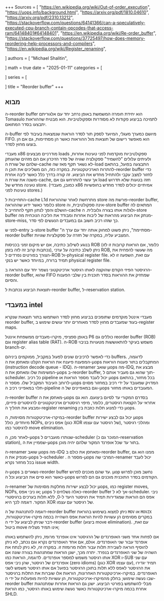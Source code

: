 +++
Sources = [
"https://en.wikipedia.org/wiki/Out-of-order_execution",
"https://uops.info/background.html",
"https://arxiv.org/pdf/1810.04610",
"https://arxiv.org/pdf/2310.13212",
"https://stackoverflow.com/questions/64141366/can-a-speculatively-executed-cpu-branch-contain-opcodes-that-access-ram/64148401#64148401",
"https://en.wikipedia.org/wiki/Re-order_buffer",
"https://stackoverflow.com/questions/37725497/how-does-memory-reordering-help-processors-and-compilers",
"https://en.wikipedia.org/wiki/Register_renaming",

]
authors = [
"Michael Shalitin",

]
math = true
date = "2025-01-11"
categories = [

]
series = [

]
title = "Reorder buffer"
+++

## מבוא

ה-reorder buffer הוא יחידת חומרה המשמשת באופן נרחב יחד עם אלגוריתם Tomasulo לתמיכה בביצוע פקודות לא מסודרות וספקולטיביות. הוא מבטיח שההוראות יתבצעו בסדר המתואם.

ה-buffer מיושם כמערך מעגלי, המיועד לספק תור לסדר הוראות שנמצאות בעיבוד לפי FIFO. הוא מאפשר רישום של תוצאות מול ההוראות כאשר הן מסתיימות, גם אם הן בוצעו מחוץ לסדר.

מעבדי x86 מודרניים מבצעים loads ספקולטיביות מוקדמות לפני טעינות אחרות, ולעיתים עלולים "להשמיד" ספקולציה שגויה של סדר הזיכרון אם הם מזהים שהעותק שלהם של שורת ה-cache לא נשאר תקף מאז שה-load התבצעה בפועל, בהתאם להתרות הארכיטקטוניות. במקרה כזה, הם משליכים את תוכן ה-reorder buffer כדי לחזור למצב עקבי ולהתחיל מחדש את הביצוע. זה קורה בדרך כלל כאשר ליבה אחרת משנה את שורת ה-cache, אך עשוי להתרחש גם אם load חזה בטעות שלא תדרוש טעינה מחדש של store. (כמובן, מעבדי x86 אמיתיים יכולים לסדר מחדש בחופשיות טעינות לפני stores.)

התחייבות ל-cache L1d מתרחשת לאחר שההוראת store פורשת מה-reorder buffer, כלומר כאשר ידוע שההוראה store אינה ספקולטיבית, וה-store buffer המתאים לה הושלם והפך לנתון תקף להתחייב ל-cache ולגלות אותו בצורה גלובלית. ה-store buffer מנתק את הביצוע מהראות של ליבות אחרות ומבודד את הליבה הנוכחית מה-store-miss, כך שזהו רכיב חשוב גם במעבדים הנעשים לפי סדר.

לפני ש-entry ב-store buffer "מסתיימת", ניתן פשוט למחוק אותה יחד עם ערך ה-reorder buffer המצביע עליה, במקרה של חזרה על ספקולציות שגויות.


בנוגע לשילוב כתיבה, אם יש מיקום זמני בכניסות ROB (כלומר, אם הוראות קרובות זו לזו נכתבות קרוב זה לזה בזמן), ניתן לשלב כתיבה על ערכי ROB, מה שעשוי להפחית את הצורך בפורטים נפרדים ל-ROB ול-physical register file. עם זאת, השפעה זו לא תמיד ברורה, במיוחד כאשר יש בנקי physical register file.

הרגיסטר הפיזי הקודם שהוקצה לאותו רגיסטר ארכיטקטוני נשמר יחד עם ההוראה ב-reorder buffer, שהוא FIFO שמחזיק את ההוראות בסדר תוכנית בין שלבי הפענוח והסיום.

תוצאות הביצוע נכתבות ל-reorder buffer, ל-reservation station.

## במעבדי intel

מעבדי אינטל מוקדמים שתומכים בביצוע מחוץ לסדר השתמשו בתור תוצאות שנקרא reorder buffer, בעוד שמעבדים מחוץ לסדר מאוחרים יותר עושים שימוש ב-register maps.

באופן ספציפי, מיקרו-מעבדים ממשפחת אינטל P6 כוללים גם reorder buffer (ROB) וגם register alias table (RAT). ה-ROB משמש בעיקר להתאוששות מטעויות בניבוי branch-ים.

כדי לאפשר לרכיבים שונים לפעול במקביל, ממוקמים ביניהם buffers. לדוגמה, המפענח פיענח את הוראות הקלט ומאחסן את ה-µops המתקבלים בתור פענוח הוראות (instruction decode queue - IDQ). ה-renamer שואב µops מה-IDQ, מבצע את המשימות שלו ומאחסן את ה-µops ב-reorder buffer, תוך שהוא גם מעביר אותם ל-scheduler. כל רכיב pipeline יכול לעבד מספר הוראות או µops בכל מחזור, בהתאם לרוחב העיבוד המקביל שלו. מספר ה-µops המדויק שמעובד על ידי רכיב במחזור מסוים תלוי במאפייני רכיב ה-pipeline וגם במאפיינים של ה-µops המעובדים באותו מחזור.

ה-reorder buffer מאחסן את ה-μops בסדרם המקורי עד לסיום ביצועם. הוא גם אחראי על הקצאת רגיסטרים, כלומר, מיפוי רגיסטרים ארכיטקטוניים לרגיסטרים פיזיים, ומבצע את תהליך ה-register renaming כדי למנוע תלות כוזבת בין μops.

במיקרו-ארכיטקטורות מסוימות, ה-reorder buffer יכול גם לבצע ישירות µops מיוחדים, כולל NOPs, אפס ניבים (כגון XOR של רגיסטר עם עצמו), ומהלכי רגיסטר לרגיסטר כמו move elimination.

לאחר מכן, ה-µops שנותרו מועברים ל-scheduler (המוכר גם כ-reservation station), שממיין את ה-µops בתור עד שכל אופרנד המקור שלהם יהיה מוכן.

ה-renamer שואב µops מה-IDQ ומאחסן את כולם ב-reorder buffer, ממנו הוא גם מנפיק את ה-µops ל-scheduler . מספר ה-µops המרבי שה-renamer יכול לעבד בכל מחזור נקרא issue width.

ה-µops נשארים ב-reorder buffer עד שהם מוכנים לפרוש. µop נחשב מוכן לפרוש כאשר הוא סיים את הביצוע וכל ה-µops הקודמים בסדר התוכנית מוכנים גם הם לפרוש.

ה-renamer יכול לבצע ישירות מחלקות מסוימות של µops, כמו register moves, NOPs, או ניבי אפס; µops כאלה נשלחים ל-reorder buffer אך לא ל-scheduler. ניבי אפס הם הוראות שמגדירות תמיד את רגיסטר היעד ל-0, ללא תלות בערכים ברגיסטרי המקור. דוגמה לכך היא XOR של רגיסטר עם עצמו.


דוגמה להתנהגות של ה-reorder buffer ניתן למצוא בשימוש בהוראת `MOV` או `MOVZX` במקרים מסוימים הן עשויות להיות הוראות אפס השהייה בכמה מיקרו-ארכיטקטורות, דבר שניתן לביצוע על ידי ה-reorder buffer (ביצוע move elimination). עם זאת, ביטול move אינו תמיד מצליח; 

אם לפחות אחד משני האופרנדים של הרגיסטר אינו אופרנד מרומז, ניתן להשתמש באותו אופרנד עבור שני האופרנדים. אולם, אם אחד האופרנדים נקרא וגם נכתב, לא ניתן להוסיף הוראה לשבירת תלות עבור תלות מרומזת זו. במקרה זה, לא ניתן לנתח את השהיה של שני האופרנדים בנפרד. יתרה מכך, ישנן הוראות שמתנהגות בצורה שונה אם אותו רגיסטר משמש למספר אופרנדים. לדוגמה, הוראות כמו XOR ו-SUB עם שני אופרנדים של רגיסטר, שהן ניבי אפס (zero idioms) (כגון XOR עם עצמו), תמיד יגדירו את הרגיסטר לאפס ללא תלות בתוכן הרגיסטר בפועל אם אותו רגיסטר משמש לשני האופרנדים. במיקרו-ארכיטקטורות האחרונות, הוראות אלו שוברות את התלות ברגיסטר שבו נעשה שימוש; בחלק מהמיקרו-ארכיטקטורות, הן עשויות להיות מופעלות על ידי ה-reorder buffer מבלי להשתמש בפורטי הביצוע. ישנן גם הוראות אחרות שמתנהגות אחרת בכמה מיקרו-ארכיטקטורות כאשר נעשה שימוש באותו רגיסטר, כמו הוראת SHLD.

